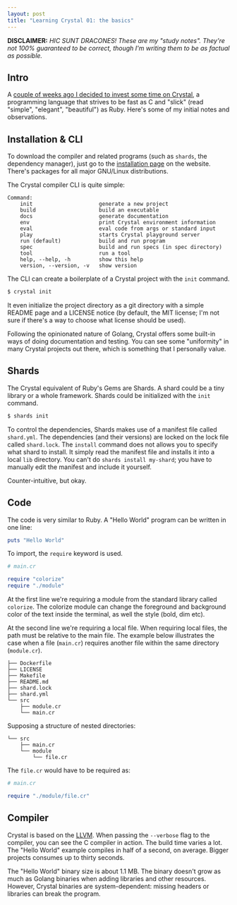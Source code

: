 ```yaml
---
layout: post
title: "Learning Crystal 01: the basics"
---
```


**DISCLAIMER:** _HIC SUNT DRACONES! These are my "study notes". They're not
100% guaranteed to be correct, though I'm writing them to be as factual as
possible._

## Intro

A [couple of weeks ago I decided to invest some time on Crystal][initial-post],
a programming language that strives to be fast as C and "slick" (read "simple",
"elegant", "beautiful") as Ruby. Here's some of my initial notes and observations.

[initial-post]: https://caian.org/tech/2019/02/13/a-better-language-for-tooling.html


## Installation & CLI

To download the compiler and related programs (such as `shards`, the dependency
manager), just go to the [installation page](https://crystal-lang.org/reference/installation)
on the website. There's packages for all major GNU/Linux distributions.

The Crystal compiler CLI is quite simple:

```
Command:
    init                     generate a new project
    build                    build an executable
    docs                     generate documentation
    env                      print Crystal environment information
    eval                     eval code from args or standard input
    play                     starts Crystal playground server
    run (default)            build and run program
    spec                     build and run specs (in spec directory)
    tool                     run a tool
    help, --help, -h         show this help
    version, --version, -v   show version
```

The CLI can create a boilerplate of a Crystal project with the `init` command.

```sh
$ crystal init
```

It even initialize the project directory as a git directory with a simple
README page and a LICENSE notice (by default, the MIT license; I'm not sure if
there's a way to choose what license should be used).

Following the opinionated nature of Golang, Crystal offers some built-in ways
of doing documentation and testing. You can see some "uniformity" in many
Crystal projects out there, which is something that I personally value.


## Shards

The Crystal equivalent of Ruby's Gems are Shards. A shard could be a tiny
library or a whole framework. Shards could be initialized with the `init`
command.

```sh
$ shards init
```

To control the dependencies, Shards makes use of a manifest file called
`shard.yml`. The dependencies (and their versions) are locked on the lock file
called `shard.lock`. The `install` command does not allows you to specify what
shard to install. It simply read the manifest file and installs it into a local
`lib` directory. You can't do `shards install my-shard`; you have to manually
edit the manifest and include it yourself.

Counter-intuitive, but okay.


## Code

The code is very similar to Ruby. A "Hello World" program can be written in one
line:

```ruby
puts "Hello World"
```

To import, the `require` keyword is used.

```ruby
# main.cr

require "colorize"
require "./module"
```

At the first line we're requiring a module from the standard library called
`colorize`. The colorize module can change the foreground and background color
of the text inside the terminal, as well the style (bold, dim etc).

At the second line we're requiring a local file. When requiring local files,
the path must be relative to the main file. The example below illustrates the case
when a file (`main.cr`) requires another file within the same directory
(`module.cr`).

```
├── Dockerfile
├── LICENSE
├── Makefile
├── README.md
├── shard.lock
├── shard.yml
└── src
    ├── module.cr
    └── main.cr
```

Supposing a structure of nested directories:

```
└── src
    ├── main.cr
    └── module
        └── file.cr
```

The `file.cr` would have to be required as:

```ruby
# main.cr

require "./module/file.cr"
```


## Compiler

Crystal is based on the [LLVM](https://llvm.org/). When passing the `--verbose`
flag to the compiler, you can see the C compiler in action. The build time varies
a lot. The "Hello World" example compiles in half of a second, on average.
Bigger projects consumes up to thirty seconds.

The "Hello World" binary size is about 1.1 MB. The binary doesn't grow as much
as Golang binaries when adding libraries and other resources. However, Crystal
binaries are system-dependent: missing headers or libraries can break the
program.
